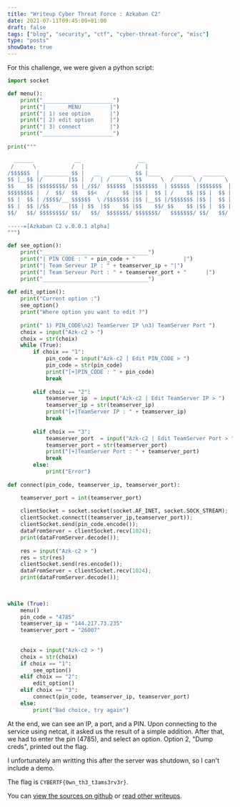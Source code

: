 ```yaml
---
title: "Writeup Cyber Threat Force : Azkaban C2"
date: 2021-07-11T09:45:09+01:00
draft: false
tags: ["blog", "security", "ctf", "cyber-threat-force", "misc"]
type: "posts"
showDate: true
---
```


For this challenge, we were given a python script:

```python
import socket

def menu():
    print("______________________")
    print("|       MENU         |")
    print("| 1) see option      |")
    print("| 2) edit option     |")
    print("| 3) connect         |")
    print("______________________")
    
print("""

  ______             __                  __                                             ______  
 /      \           /  |                /  |                                           /      \ 
/$$$$$$  | ________ $$ |   __   ______  $$ |____    ______   _______          _______ /$$$$$$  |
$$ |__$$ |/        |$$ |  /  | /      \ $$      \  /      \ /       \        /       |$$____$$ |
$$    $$ |$$$$$$$$/ $$ |_/$$/  $$$$$$  |$$$$$$$  | $$$$$$  |$$$$$$$  |      /$$$$$$$/  /    $$/ 
$$$$$$$$ |  /  $$/  $$   $$<   /    $$ |$$ |  $$ | /    $$ |$$ |  $$ |      $$ |      /$$$$$$/  
$$ |  $$ | /$$$$/__ $$$$$$  \ /$$$$$$$ |$$ |__$$ |/$$$$$$$ |$$ |  $$ |      $$ \_____ $$ |_____ 
$$ |  $$ |/$$      |$$ | $$  |$$    $$ |$$    $$/ $$    $$ |$$ |  $$ |      $$       |$$       |
$$/   $$/ $$$$$$$$/ $$/   $$/  $$$$$$$/ $$$$$$$/   $$$$$$$/ $$/   $$/        $$$$$$$/ $$$$$$$$/ 
                                                                                                
-----=[Azkaban C2 v.0.0.1 alpha]
""")

def see_option():
    print("_________________________________")
    print("| PIN CODE : " + pin_code + "               |")
    print("| Team Serveur IP : " + teamserver_ip + "|")
    print("| Team Serveur Port : " + teamserver_port + "      |")
    print("_________________________________")
        
def edit_option():
    print("Current option :")
    see_option()
    print("Where option you want to edit ?")
    
    print(" 1) PIN_CODE\n2) TeamServer IP \n3) TeamServer Port ")
    choix = input("Azk-c2 > ")
    choix = str(choix)
    while (True):
        if choix == "1":
            pin_code = input("Azk-c2 | Edit PIN_CODE > ")
            pin_code = str(pin_code)
            print("[+]PIN_CODE : " + pin_code)
            break
            
        elif choix == "2":
            teamserver_ip  = input("Azk-c2 | Edit TeamServer IP > ")
            teamserver_ip = str(teamserver_ip)
            print("[+]TeamServer IP : " + teamserver_ip)
            break
            
        elif choix == "3":
            teamserver_port  = input("Azk-c2 | Edit TeamServer Port > ")
            teamserver_port = str(teamserver_port)
            print("[+]TeamServer Port : " + teamserver_port)
            break
        else:
            print("Error")
    
def connect(pin_code, teamserver_ip, teamserver_port):

    teamserver_port = int(teamserver_port)
    
    clientSocket = socket.socket(socket.AF_INET, socket.SOCK_STREAM);
    clientSocket.connect((teamserver_ip,teamserver_port));
    clientSocket.send(pin_code.encode());
    dataFromServer = clientSocket.recv(1024);
    print(dataFromServer.decode());
    
    res = input("Azk-c2 > ")
    res = str(res)
    clientSocket.send(res.encode());
    dataFromServer = clientSocket.recv(1024);
    print(dataFromServer.decode());
    
    

while (True):
    menu()
    pin_code = "4785"
    teamserver_ip = "144.217.73.235"
    teamserver_port = "26007"
    
    
    choix = input("Azk-c2 > ")
    choix = str(choix)
    if choix == "1":
        see_option()
    elif choix == "2":
        edit_option()
    elif choix == "3":
        connect(pin_code, teamserver_ip, teamserver_port)
    else:
        print("Bad choice, try again")
```


At the end, we can see an IP, a port, and a PIN. Upon connecting to the service using netcat, it asked us the result of a simple addition. After that, we had to enter the pin (4785), and select an option. Option 2, "Dump creds", printed out the flag.

I unfortunately am writting this after the server was shutdown, so I can't include a demo.

The flag is `CYBERTF{0wn_th3_t3ams3rv3r}`.

You can [view the sources on github](https://github.com/vivescere/ctf/tree/main/cyber-threat-force-2021/misc/azkaban-c2) or [read other writeups](/blog/cyber-threat-force-ctf/).
